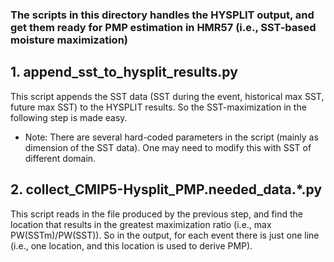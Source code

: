 ### The scripts in this directory handles the HYSPLIT output, and get them ready for PMP estimation in HMR57 (i.e., SST-based moisture maximization)


## 1. append\_sst\_to\_hysplit\_results.py

This script appends the SST data (SST during the event, historical max SST, future max SST) to the HYSPLIT results. So the SST-maximization in the following step is made easy.

- Note: There are several hard-coded parameters in the script (mainly as dimension of the SST data). One may need to modify this with SST of different domain.

## 2. collect\_CMIP5-Hysplit\_PMP.needed\_data.\*.py

This script reads in the file produced by the previous step, and find the location that results in the greatest maximization ratio (i.e., max PW(SSTm)/PW(SST)). So in the output, for each event there is just one line (i.e., one location, and this location is used to derive PMP).